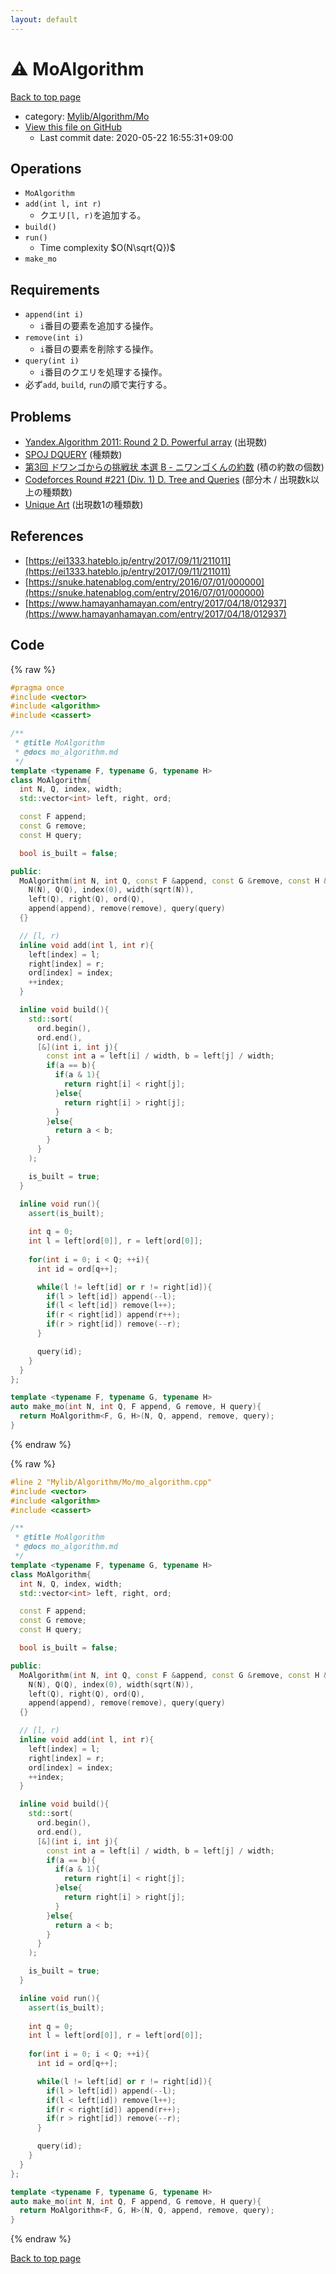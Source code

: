```yaml
---
layout: default
---
```


<!-- mathjax config similar to math.stackexchange -->
<script type="text/javascript" async
  src="https://cdnjs.cloudflare.com/ajax/libs/mathjax/2.7.5/MathJax.js?config=TeX-MML-AM_CHTML">
</script>
<script type="text/x-mathjax-config">
  MathJax.Hub.Config({
    TeX: { equationNumbers: { autoNumber: "AMS" }},
    tex2jax: {
      inlineMath: [ ['$','$'] ],
      processEscapes: true
    },
    "HTML-CSS": { matchFontHeight: false },
    displayAlign: "left",
    displayIndent: "2em"
  });
</script>

<script type="text/javascript" src="https://cdnjs.cloudflare.com/ajax/libs/jquery/3.4.1/jquery.min.js"></script>
<script src="https://cdn.jsdelivr.net/npm/jquery-balloon-js@1.1.2/jquery.balloon.min.js" integrity="sha256-ZEYs9VrgAeNuPvs15E39OsyOJaIkXEEt10fzxJ20+2I=" crossorigin="anonymous"></script>
<script type="text/javascript" src="../../../../assets/js/copy-button.js"></script>
<link rel="stylesheet" href="../../../../assets/css/copy-button.css" />


# :warning: MoAlgorithm

<a href="../../../../index.html">Back to top page</a>

* category: <a href="../../../../index.html#1534504632931a6652ca965283803a2e">Mylib/Algorithm/Mo</a>
* <a href="{{ site.github.repository_url }}/blob/master/Mylib/Algorithm/Mo/mo_algorithm.cpp">View this file on GitHub</a>
    - Last commit date: 2020-05-22 16:55:31+09:00




## Operations

- `MoAlgorithm`
- `add(int l, int r)`
	- クエリ`[l, r)`を追加する。
- `build()`
- `run()`
	- Time complexity $O(N\sqrt{Q})$
- `make_mo`

## Requirements

- `append(int i)`
	- `i`番目の要素を追加する操作。
- `remove(int i)`
	- `i`番目の要素を削除する操作。
- `query(int i)`
	- `i`番目のクエリを処理する操作。
- 必ず`add`, `build`, `run`の順で実行する。

## Problems

- [Yandex.Algorithm 2011: Round 2 D. Powerful array](https://codeforces.com/contest/86/problem/D) (出現数)
- [SPOJ DQUERY](https://www.spoj.com/problems/DQUERY/) (種類数)
- [第3回 ドワンゴからの挑戦状 本選 B - ニワンゴくんの約数](https://atcoder.jp/contests/dwacon2017-honsen/tasks/dwango2017final_b) (積の約数の個数)
- [Codeforces Round #221 (Div. 1) D. Tree and Queries](https://codeforces.com/contest/375/problem/D) (部分木 / 出現数k以上の種類数)
- [Unique Art](https://www.hackerrank.com/contests/university-codesprint-4/challenges/unique-art/problem) (出現数1の種類数)

## References

- [https://ei1333.hateblo.jp/entry/2017/09/11/211011](https://ei1333.hateblo.jp/entry/2017/09/11/211011)
- [https://snuke.hatenablog.com/entry/2016/07/01/000000](https://snuke.hatenablog.com/entry/2016/07/01/000000)
- [https://www.hamayanhamayan.com/entry/2017/04/18/012937](https://www.hamayanhamayan.com/entry/2017/04/18/012937)


## Code

<a id="unbundled"></a>
{% raw %}
```cpp
#pragma once
#include <vector>
#include <algorithm>
#include <cassert>

/**
 * @title MoAlgorithm
 * @docs mo_algorithm.md
 */
template <typename F, typename G, typename H>
class MoAlgorithm{
  int N, Q, index, width;
  std::vector<int> left, right, ord;

  const F append;
  const G remove;
  const H query;

  bool is_built = false;

public:
  MoAlgorithm(int N, int Q, const F &append, const G &remove, const H &query):
    N(N), Q(Q), index(0), width(sqrt(N)),
    left(Q), right(Q), ord(Q),
    append(append), remove(remove), query(query)
  {}

  // [l, r)
  inline void add(int l, int r){
    left[index] = l;
    right[index] = r;
    ord[index] = index;
    ++index;
  }

  inline void build(){
    std::sort(
      ord.begin(),
      ord.end(),
      [&](int i, int j){
        const int a = left[i] / width, b = left[j] / width;
        if(a == b){
          if(a & 1){
            return right[i] < right[j];
          }else{
            return right[i] > right[j];
          }
        }else{
          return a < b;
        }
      }
    );

    is_built = true;
  }

  inline void run(){
    assert(is_built);
    
    int q = 0;
    int l = left[ord[0]], r = left[ord[0]];
    
    for(int i = 0; i < Q; ++i){
      int id = ord[q++];

      while(l != left[id] or r != right[id]){
        if(l > left[id]) append(--l);
        if(l < left[id]) remove(l++);
        if(r < right[id]) append(r++);
        if(r > right[id]) remove(--r);
      }

      query(id);
    }
  }
};

template <typename F, typename G, typename H>
auto make_mo(int N, int Q, F append, G remove, H query){
  return MoAlgorithm<F, G, H>(N, Q, append, remove, query);
}

```
{% endraw %}

<a id="bundled"></a>
{% raw %}
```cpp
#line 2 "Mylib/Algorithm/Mo/mo_algorithm.cpp"
#include <vector>
#include <algorithm>
#include <cassert>

/**
 * @title MoAlgorithm
 * @docs mo_algorithm.md
 */
template <typename F, typename G, typename H>
class MoAlgorithm{
  int N, Q, index, width;
  std::vector<int> left, right, ord;

  const F append;
  const G remove;
  const H query;

  bool is_built = false;

public:
  MoAlgorithm(int N, int Q, const F &append, const G &remove, const H &query):
    N(N), Q(Q), index(0), width(sqrt(N)),
    left(Q), right(Q), ord(Q),
    append(append), remove(remove), query(query)
  {}

  // [l, r)
  inline void add(int l, int r){
    left[index] = l;
    right[index] = r;
    ord[index] = index;
    ++index;
  }

  inline void build(){
    std::sort(
      ord.begin(),
      ord.end(),
      [&](int i, int j){
        const int a = left[i] / width, b = left[j] / width;
        if(a == b){
          if(a & 1){
            return right[i] < right[j];
          }else{
            return right[i] > right[j];
          }
        }else{
          return a < b;
        }
      }
    );

    is_built = true;
  }

  inline void run(){
    assert(is_built);
    
    int q = 0;
    int l = left[ord[0]], r = left[ord[0]];
    
    for(int i = 0; i < Q; ++i){
      int id = ord[q++];

      while(l != left[id] or r != right[id]){
        if(l > left[id]) append(--l);
        if(l < left[id]) remove(l++);
        if(r < right[id]) append(r++);
        if(r > right[id]) remove(--r);
      }

      query(id);
    }
  }
};

template <typename F, typename G, typename H>
auto make_mo(int N, int Q, F append, G remove, H query){
  return MoAlgorithm<F, G, H>(N, Q, append, remove, query);
}

```
{% endraw %}

<a href="../../../../index.html">Back to top page</a>

